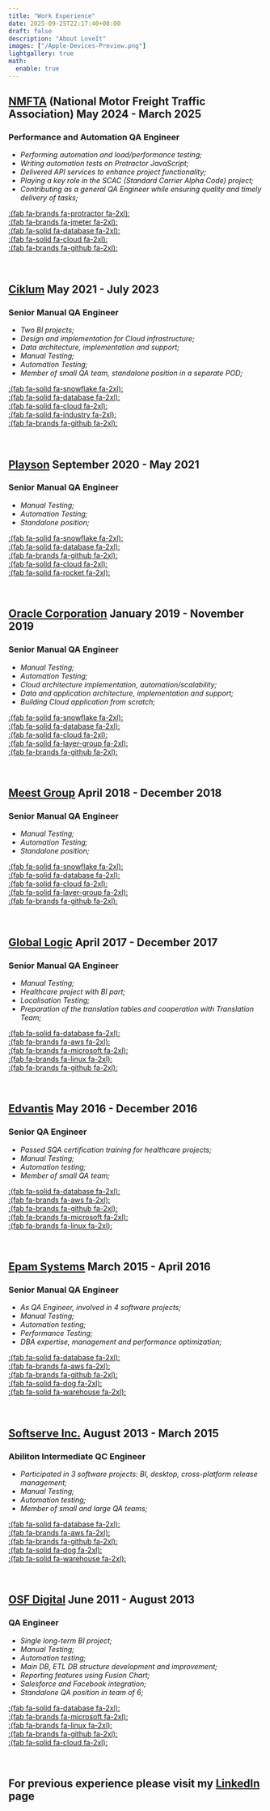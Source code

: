 ```yaml
---
title: "Work Experience"
date: 2025-09-25T22:17:40+08:00
draft: false
description: "About LoveIt"
images: ["/Apple-Devices-Preview.png"]
lightgallery: true
math:
  enable: true
---
```


## **[NMFTA](https://www.nmfta.org/) (National Motor Freight Traffic Association) May 2024 - March 2025** ##

### Performance and Automation QA Engineer ###

- *Performing automation and load/performance testing;*  
- *Writing automation tests on Protractor JavaScript;*  
- *Delivered API services to enhance project functionality;*  
- *Playing a key role in the SCAC (Standard Carrier Alpha Code) project;*  
- *Contributing as a general QA Engineer while ensuring quality and timely delivery of tasks;*  

[:(fab fa-brands fa-protractor fa-2xl):](https://www.protractortest.org/)  
[:(fab fa-brands fa-jmeter fa-2xl):](https://jmeter.apache.org/)  
[:(fab fa-solid fa-database fa-2xl):](https://www.microsoft.com/en-us/sql-server/)  
[:(fab fa-solid fa-cloud fa-2xl):](https://azure.microsoft.com/)  
[:(fab fa-brands fa-github fa-2xl):](https://www.github.com/)  

&nbsp;

## **[Ciklum](https://www.ciklum.com/) May 2021 - July 2023** ##

### Senior Manual QA Engineer ###

- *Two BI projects;*  
- *Design and implementation for Cloud infrastructure;*  
- *Data architecture, implementation and support;*  
- *Manual Testing;*  
- *Automation Testing;*  
- *Member of small QA team, standalone position in a separate POD;*  

[:(fab fa-solid fa-snowflake fa-2xl):](https://www.snowflake.com/en/)  
[:(fab fa-solid fa-database fa-2xl):](https://www.microsoft.com/en-us/sql-server/)  
[:(fab fa-solid fa-cloud fa-2xl):](https://azure.microsoft.com/)  
[:(fab fa-solid fa-industry fa-2xl):](https://azure.microsoft.com/en-us/products/data-factory/)  
[:(fab fa-brands fa-github fa-2xl):](https://www.github.com/)  

&nbsp;

## **[Playson](https://playson.com/#) September 2020 - May 2021** ##

### Senior Manual QA Engineer ###

- *Manual Testing;*  
- *Automation Testing;*  
- *Standalone position;*  

[:(fab fa-solid fa-snowflake fa-2xl):](https://www.snowflake.com/en/)  
[:(fab fa-solid fa-database fa-2xl):](https://www.microsoft.com/en-us/sql-server/)  
[:(fab fa-brands fa-github fa-2xl):](https://www.github.com/)  
[:(fab fa-solid fa-cloud fa-2xl):](https://azure.microsoft.com/)  
[:(fab fa-solid fa-rocket fa-2xl):](https://azure.microsoft.com/en-us/products/devops/)  

&nbsp;

## **[Oracle Corporation](https://www.oracle.com/) January 2019 - November 2019** ##

### Senior Manual QA Engineer ###

- *Manual Testing;*  
- *Automation Testing;*  
- *Cloud architecture implementation, automation/scalability;*  
- *Data and application architecture, implementation and support;*  
- *Building Cloud application from scratch;*  

[:(fab fa-solid fa-snowflake fa-2xl):](https://www.snowflake.com/en/)  
[:(fab fa-solid fa-database fa-2xl):](https://www.microsoft.com/en-us/sql-server/)  
[:(fab fa-solid fa-cloud fa-2xl):](https://azure.microsoft.com/)  
[:(fab fa-solid fa-layer-group fa-2xl):](https://www.databricks.com/)  
[:(fab fa-brands fa-github fa-2xl):](https://www.github.com/)  

&nbsp;

## **[Meest Group](https://ua.meest.com/) April 2018 - December 2018** ##

### Senior Manual QA Engineer ###

- *Manual Testing;*  
- *Automation Testing;*  
- *Standalone position;*  

[:(fab fa-solid fa-snowflake fa-2xl):](https://www.snowflake.com/en/)  
[:(fab fa-solid fa-database fa-2xl):](https://www.microsoft.com/en-us/sql-server/)  
[:(fab fa-solid fa-cloud fa-2xl):](https://azure.microsoft.com/)  
[:(fab fa-solid fa-layer-group fa-2xl):](https://www.databricks.com/)  
[:(fab fa-brands fa-github fa-2xl):](https://www.github.com/)  

&nbsp;

## **[Global Logic](https://www.globallogic.com/ua/) April 2017 - December 2017** ##

### Senior Manual QA Engineer ###

- *Manual Testing;*  
- *Healthcare project with BI part;*  
- *Localisation Testing;*  
- *Preparation of the translation tables and cooperation with Translation Team;*  

[:(fab fa-solid fa-database fa-2xl):](https://www.microsoft.com/en-us/sql-server/)  
[:(fab fa-brands fa-aws fa-2xl):](https://aws.amazon.com/)  
[:(fab fa-brands fa-microsoft fa-2xl):](https://www.microsoft.com/en-us/windows-server/)  
[:(fab fa-brands fa-linux fa-2xl):](https://www.linux.org/)  
[:(fab fa-brands fa-github fa-2xl):](https://www.github.com/)  

&nbsp;

## **[Edvantis](https://www.edvantis.com/) May 2016 - December 2016** ##

### Senior QA Engineer ###

- *Passed SQA certification training for healthcare projects;*  
- *Manual Testing;*  
- *Automation testing;*  
- *Member of small QA team;*  

[:(fab fa-solid fa-database fa-2xl):](https://www.microsoft.com/en-us/sql-server/)  
[:(fab fa-brands fa-aws fa-2xl):](https://aws.amazon.com/)  
[:(fab fa-brands fa-github fa-2xl):](https://www.github.com/)  
[:(fab fa-brands fa-microsoft fa-2xl):](https://www.microsoft.com/en-us/windows-server/)  
[:(fab fa-brands fa-linux fa-2xl):](https://www.linux.org/)  

&nbsp;

## **[Epam Systems](https://www.epam.com/) March 2015 - April 2016** ##

### Senior Manual QA Engineer ###

- *As QA Engineer, involved in 4 software projects;*  
- *Manual Testing;*  
- *Automation testing;*  
- *Performance Testing;*  
- *DBA expertise, management and performance optimization;*  

[:(fab fa-solid fa-database fa-2xl):](https://www.microsoft.com/en-us/sql-server/)  
[:(fab fa-brands fa-aws fa-2xl):](https://aws.amazon.com/)  
[:(fab fa-brands fa-github fa-2xl):](https://www.github.com/)  
[:(fab fa-solid fa-dog fa-2xl):](https://www.datadoghq.com/)  
[:(fab fa-solid fa-warehouse fa-2xl):](https://www.zadara.com/)  

&nbsp;

## **[Softserve Inc.](https://www.softserveinc.com/en-us) August 2013 - March 2015** ##

### Abiliton Intermediate QC Engineer ###

- *Participated in 3 software projects: BI, desktop, cross-platform release management;*  
- *Manual Testing;*  
- *Automation testing;*  
- *Member of small and large QA teams;*  

[:(fab fa-solid fa-database fa-2xl):](https://www.microsoft.com/en-us/sql-server/)  
[:(fab fa-brands fa-aws fa-2xl):](https://aws.amazon.com/)  
[:(fab fa-brands fa-github fa-2xl):](https://www.github.com/)  
[:(fab fa-solid fa-dog fa-2xl):](https://www.datadoghq.com/)  
[:(fab fa-solid fa-warehouse fa-2xl):](https://www.zadara.com/)  

&nbsp;

## **[OSF Digital](https://osf.digital/) June 2011 - August 2013** ##

### QA Engineer ###

- *Single long-term BI project;*  
- *Manual Testing;*  
- *Automation testing;*  
- *Main DB, ETL DB structure development and improvement;*  
- *Reporting features using Fusion Chart;*  
- *Salesforce and Facebook integration;*  
- *Standalone QA position in team of 6;*  

[:(fab fa-solid fa-database fa-2xl):](https://www.microsoft.com/en-us/sql-server/)  
[:(fab fa-brands fa-microsoft fa-2xl):](https://www.microsoft.com/en-us/windows-server/)  
[:(fab fa-brands fa-linux fa-2xl):](https://www.linux.org/)  
[:(fab fa-brands fa-github fa-2xl):](https://www.github.com/)  
[:(fab fa-solid fa-cloud fa-2xl):](https://azure.microsoft.com/)  

&nbsp;

## **For previous experience please visit my [LinkedIn](https://www.linkedin.com/in/ruslan-yakovenko-85a66674/) page** ##
